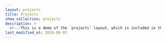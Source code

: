 ```yaml
---
layout: projects
title: Projects
show_collection: projects
description: >
  <!---This is a demo of the `projects` layout, which is included in the PRO version of Hydejack.--->
last_modified_at: 2018-08-03
---
```

